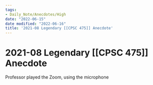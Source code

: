 ```yaml
---
tags:
- Daily_Note/Anecdotes/High
date: "2022-06-15"
date modified: "2022-06-16"
title: '2021-08 Legendary [[CPSC 475]] Anecdote'
---
```


# 2021-08 Legendary [[CPSC 475]] Anecdote
Professor played the Zoom, using the microphone
